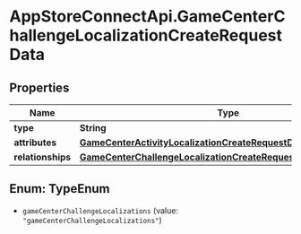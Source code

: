 # AppStoreConnectApi.GameCenterChallengeLocalizationCreateRequestData

## Properties

Name | Type | Description | Notes
------------ | ------------- | ------------- | -------------
**type** | **String** |  | 
**attributes** | [**GameCenterActivityLocalizationCreateRequestDataAttributes**](GameCenterActivityLocalizationCreateRequestDataAttributes.md) |  | 
**relationships** | [**GameCenterChallengeLocalizationCreateRequestDataRelationships**](GameCenterChallengeLocalizationCreateRequestDataRelationships.md) |  | 



## Enum: TypeEnum


* `gameCenterChallengeLocalizations` (value: `"gameCenterChallengeLocalizations"`)




